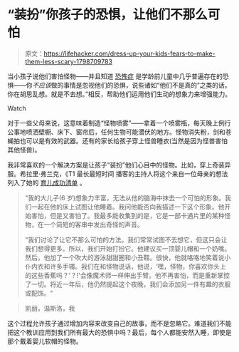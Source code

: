 # “装扮”你孩子的恐惧，让他们不那么可怕

> 原文：<https://lifehacker.com/dress-up-your-kids-fears-to-make-them-less-scary-1798709783>

当小孩子说他们害怕怪物——并且知道 [恐怖症](https://www.verywell.com/what-is-the-fear-of-monsters-2671891) 是学龄前儿童中几乎普遍存在的恐惧——你*不应该*做的事情是忽视他们的恐惧，说些诸如“他们不是真的”之类的话。你在胡思乱想。就是不去想。”相反，帮助他们运用他们生动的想象力来增强能力。

Watch

对于一些父母来说，这意味着制造“怪物喷雾”——拿着一个喷雾瓶，每天晚上例行公事地喷洒壁橱、床下、窗帘后，任何生物可能潜伏的地方。怪物消失粉，剑和苍蝇拍也可以是有效的武器。还有的家长给孩子穿上怪兽睡衣(当然是因为怪兽害怕其他怪兽)。

我非常喜欢的一个解决方案是让孩子“装扮”他们心目中的怪物。比如，穿上奇装异服。希拉里·弗兰克，《T1 最长最短时间 播客的主持人将这个来自一位母亲的想法列入了她的 [育儿成功清单](http://www.refinery29.com/2017/08/165693/longest-shortest-time-parenting-wins) 。

> “我的大儿子(6 岁)想象力丰富，无法从他的脑海中抹去一个可怕的形象。我们一起在他的床上试图让他睡着。我问他能否向我描述一下这个形象。他开始害怕，但是又害怕了。我最多能收集到的是，它是一部卡通片里的某种怪物，在一个简短的客串中发出奇怪的声音。
> 
> “我们讨论了让它不那么可怕的方法。我们常常试图不去想它，但这只会让我们想得更多。所以，我们开始打扮它。他建议买一顶婴儿帽和一个奶嘴。然后，他加了一个吹大的游泳甜甜圈和小丑鞋。很快，他就咯咯地笑着说小仆内衣和许多手镯。我们在和怪物说话，他说，‘嘿，怪物，你喜欢你头上的这些香蕉吗？’？!'会像魔术师一样伸出手臂。他不再害怕，而是重新掌控了一切。将近一年后，他仍然提起这个夜晚，我们会添加另一件有趣的衣服或配饰。"

> 凯丽，温斯洛，我

这个过程允许孩子通过增加内容来改变自己的故事，而不是忽略它。难道我们不能把这个教训应用到我们所有最大的恐惧中吗？最后，每个人都能安然入睡，即使是那个戴着婴儿软帽的怪物。